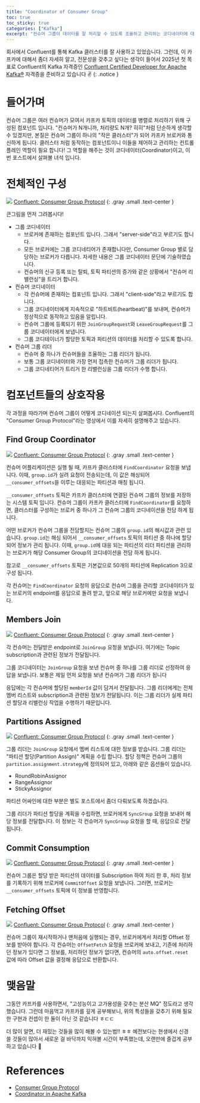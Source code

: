 ```yaml
---
title: "Coordinator of Consumer Group"
toc: true
toc_sticky: true
categories: ["Kafka"]
excerpt: "컨슈머 그룹이 데이터를 잘 처리할 수 있도록 조율하고 관리하는 코디네이터에 대해. 작은 클러스터처럼 동작하는 컨슈머 그룹을 어떻게 제어할 수 있을까?"
---
```


회사에서 Confluent를 통해 Kafka 클러스터를 잘 사용하고 있었습니다. 그런데, 이 카프카에 대해서 좀더 자세히 알고, 전문성을 갖추고 싶다는 생각이 들어서 2025년 첫 목표로 Confluent의 Kafka 자격증인 [Confluent Certified Developer for Apache Kafka®](https://training.confluent.io/examdetail/confluent-dev) 자격증을 준비하고 있습니다 ✌️
{: .notice }

# 들어가며

컨슈머 그룹은 여러 컨슈머가 모여서 카프카 토픽의 데이터를 병렬로 처리하기 위해 구성된 컴포넌트 입니다. "컨슈머가 N개니까, 처리량도 N개? 히히"처럼 단순하게 생각할 수 있겠지만, 본질은 컨슈머 그룹이 하나의 "작은 클러스터"가 되어 카프카 브로커와 통신하게 됩니다. 클러스터 처럼 동작하는 컴포넌트이니 이들을 제어하고 관리하는 컨트롤 플레인 역할이 필요 합니다! 그 역할을 해주는 것이 코디네이터(Coordinator)이고, 이번 포스트에서 살펴볼 녀석 입니다.

# 전체적인 구성

![](/images/development/kafka/consumer-group-architecture.png)
[Confluent: Consumer Group Protocol](https://developer.confluent.io/courses/architecture/consumer-group-protocol/)
{: .gray .small .text-center }

큰그림을 먼저 그려봅시다!

- 그룹 코디네이터
  - 브로커에 존재하는 컴포넌트 입니다. 그래서 "server-side"라고 부르기도 합니다.
  - 모든 브로커에는 그룹 코디네티어가 존재합니다만, Consumer Group 별로 담당하는 브로커가 다릅니다. 자세한 내용은 그룹 코디네이터 문단에 기술하였습니다.
  - 컨슈머의 신규 등록 또는 탈퇴, 토픽 파티션의 증가와 같은 상황에서 "컨슈머 리밸런싱"을 트리거 합니다.
- 컨슈머 코디네이터
  - 각 컨슈머에 존재하는 컴포넌트 입니다. 그래서 "client-side"라고 부르기도 합니다.
  - 그룹 코디네이터에게 지속적으로 "하트비트(heartbeat)"를 보내며, 컨슈머가 정상적으로 동작하고 있음을 알립니다.
  - 컨슈머 그룹에 등록되기 위한 `JoinGroupRequest`와 `LeaveGroupRequest`를 그룹 코디네이터에게 보냅니다.
  - 그룹 코디테이너가 할당한 토픽과 파티션의 데이터를 처리할 수 있도록 합니다.
- 컨슈머 그룹 리더
  - 컨슈머 중 하나가 컨슈머들을 조율하는 그룹 리더가 됩니다.
  - 보통 그룹 코디네이터와 가장 먼저 접촉한 컨슈머가 그룹 리더가 됩니다.
  - 그룹 코디네티어가 트리거 한 리밸런싱을 그룹 리더가 수행 합니다.

# 컴포넌트들의 상호작용

각 과정을 따라가며 컨슈머 그룹이 어떻게 코디네이션 되는지 살펴봅시다. Confluent의 "Consumer Group Protocol"라는 영상에서 이를 자세히 설명해주고 있습니다.

## Find Group Coordinator

![](/images/development/kafka/consumer-group-1.png)
[Confluent: Consumer Group Protocol](https://developer.confluent.io/courses/architecture/consumer-group-protocol/)
{: .gray .small .text-center }

컨슈머 어플리케이션은 실행 될 때, 카프카 클러스터에 `FindCoordinator` 요청을 보냅니다. 이때, `group.id`가 실려 요청이 전송되는데, 이 값은 해싱되어 `__consumer_offsets`을 이루는 대응되는 파티션과 매칭 됩니다.

`__consumer_offsets` 토픽은 카프카 클러스터에 연결된 컨슈머 그룹의 정보를 저장하는 시스템 토픽 입니다. 컨슈머 그룹이 카프카 클러스터에 `FindCoordinator`를 요청하면, 클러스터를 구성하는 브로커 중 하나가 그 컨슈머 그룹의 코디네이션을 전담 하게 됩니다.

어떤 브로커가 컨슈머 그룹을 전담할지는 컨슈머 그룹의 `group.id`의 해시값과 관련 있습니다. `group.id`는 해싱 되어서 `__consumer_offsets` 토픽의 파티션 중 하나에 할당 되어 정보가 관리 됩니다. 이때, `group.id`에 대응 되는 파티션의 리더 파티션을 관리하는 브로커가 해당 Consumer Group의 코디네이션을 전담 하게 됩니다.

참고로 `__consumer_offsets` 토픽은 기본값으로 50개의 파티션에 Replication 3으로 구성 됩니다.

각 컨슈머는 `FindCoordinator` 요청의 응답으로 컨슈머 그룹을 관리할 코디네이터가 있는 브로커의 endpoint를 응답으로 돌려 받고, 앞으로 해당 브로커에만 요청을 보냅니다.

## Members Join

![](/images/development/kafka/consumer-group-2.png)
[Confluent: Consumer Group Protocol](https://developer.confluent.io/courses/architecture/consumer-group-protocol/)
{: .gray .small .text-center }

각 컨슈머는 전달받은 endpoint로 `JoinGroup` 요청을 보냅니다. 여기에는 Topic subscription과 관련된 정보가 전달됩니다.

그룹 코디네이터는 `JoinGroup` 요청을 보낸 컨슈머 중 하나를 그룹 리더로 선정하여 응답을 보냅니다. 보통은 제일 먼저 요청을 보낸 컨슈머가 그룹 리더가 됩니다

응답에는 각 컨슈머에 할당된 `memberId` 값이 담겨서 전달됩니다. 그룹 리더에게는 전체 멤버 리스트와 subscription과 관련된 정보가 전달됩니다. 이는 그룹 리더가 실제 파티션 할당과 리밸런싱 작업을 수행하기 때문입니다.


## Partitions Assigned

![](/images/development/kafka/consumer-group-3.png)
[Confluent: Consumer Group Protocol](https://developer.confluent.io/courses/architecture/consumer-group-protocol/)
{: .gray .small .text-center }

그룹 리더는 `JoinGroup` 요청에서 멤버 리스트에 대한 정보를 받습니다. 그룹 리더는 "파티션 할당(Partition Assign)" 계획을 수립 합니다. 할당 정책은 컨슈머 그룹의 `partition.assignment.strategy`에 정의되어 있고, 아래와 같은 옵션들이 있습니다.

- RoundRobinAssignor
- RangeAssignor
- StickyAssignor

파티션 어싸인에 대한 부분은 별도 포스트에서 좀더 다뤄보도록 하겠습니다.

그룹 리더가 파티션 할당을 계획을 수립하면, 브로커에게 `SyncGroup` 요청을 보내어 해당 정보를 전달합니다. 이 정보는 각 컨슈머가 `SyncGroup` 요청을 할 때, 응답으로 전달 됩니다.

## Commit Consumption

![](/images/development/kafka/consumer-group-4.png)
[Confluent: Consumer Group Protocol](https://developer.confluent.io/courses/architecture/consumer-group-protocol/)
{: .gray .small .text-center }

컨슈머 그룹은 할당 받은 파티션의 데이터를 Subscription 하여 처리 한 후, 처리 정보를 기록하기 위해 브로커에 `CommitOffset` 요청을 보냅니다. 그러면, 브로커는 `__consumer_offsets` 토픽에 이 정보를 반영합니다.

## Fetching Offset

![](/images/development/kafka/consumer-group-5.png)
[Confluent: Consumer Group Protocol](https://developer.confluent.io/courses/architecture/consumer-group-protocol/)
{: .gray .small .text-center }

컨슈머 그룹이 재시작하거나 맨처음에 실행되는 경우, 브로커에게서 처리할 Offset 정보를 받아야 합니다. 각 컨슈머는 `OffsetFetch` 요청을 브로커에 보내고, 기존에 처리하던 정보가 있다면 그 정보를, 처리하던 정보가 없다면, 컨슈머의 `auto.offset.reset` 값에 따라 Offset 값을 결정해 응답으로 반환합니다.

# 맺음말

그동안 카프카를 사용하면서, "고성능이고 고가용성을 갖추는 분산 MQ" 정도라고 생각했습니다. 그런데 마음먹고 카프카를 깊게 공부해보니, 위의 특성들을 갖추기 위해 필요한 구현과 컨셉이 한 둘이 아닌 것 같습니다 ㅎㄷㄷ

더 많이 알면, 더 재밌는 것들을 많이 해볼 수 있는법!! ㅎㅎ 예전보다는 현생에서 신경 쓸 것들이 많아서 새로운 걸 바닥까지 익혀볼 시간이 부족했는데, 오랜만에 즐겁게 공부하고 있습니다 🙂

# References

- [Consumer Group Protocol](https://developer.confluent.io/courses/architecture/consumer-group-protocol/)
- [Coordinator in Apache Kafka](https://www.waitingforcode.com/apache-kafka/coordinator-in-apache-kafka/read)
